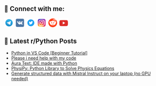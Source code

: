 ## 🔎 Connect with me:
[<img src="https://github.com/bullbesh/bullbesh/blob/main/images/Telegram.png" width="32" height="32" />](https://t.me/bullbesh)
[<img src="https://github.com/bullbesh/bullbesh/blob/main/images/VK.png" width="32" height="32" />](https://vk.com/bullbesh)
[<img src="https://github.com/bullbesh/bullbesh/blob/main/images/Twitter.png" width="32" height="32" />](https://twitter.com/bullbesh1)
[<img src="https://github.com/bullbesh/bullbesh/blob/main/images/Instagram.png" width="32" height="32" />](https://www.instagram.com/bullbesh)
[<img src="https://github.com/bullbesh/bullbesh/blob/main/images/Reddit.png" width="32" height="32" />](https://www.reddit.com/user/bullbesh)
[<img src="https://github.com/bullbesh/bullbesh/blob/main/images/YouTube.png" width="32" height="32" />](https://www.youtube.com/channel/UCtfjRs6uzgq5mfm8S06WTcg)

## 📕 Latest r/Python Posts
<!-- BLOG-POST-LIST:START -->
- [Python in VS Code [Beginner Tutorial]](https://www.reddit.com/r/Python/comments/16w4x1s/python_in_vs_code_beginner_tutorial/)
- [Please i need help with my code](https://www.reddit.com/r/Python/comments/16w4sw8/please_i_need_help_with_my_code/)
- [Aura Text: IDE made with Python](https://www.reddit.com/r/Python/comments/16w3v0t/aura_text_ide_made_with_python/)
- [PhysiPy: Python Library to Solve Physics Equations](https://www.reddit.com/r/Python/comments/16w3ta7/physipy_python_library_to_solve_physics_equations/)
- [Generate structured data with Mistral Instruct on your laptop &lpar;no GPU needed&rpar;](https://www.reddit.com/r/Python/comments/16w3j1z/generate_structured_data_with_mistral_instruct_on/)
<!-- BLOG-POST-LIST:END -->
